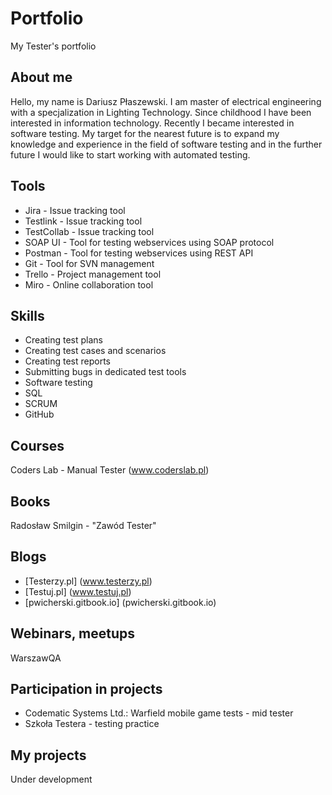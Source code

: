 # Portfolio
My Tester's portfolio

## About me
Hello, my name is Dariusz Płaszewski. I am master of electrical engineering with a specjalization in Lighting Technology. Since childhood I have been interested in information technology. Recently I became interested in software testing. My target for the nearest future is to expand my knowledge and experience in the field of software testing and in the further future I would like to start working with automated testing.

## Tools
* Jira - Issue tracking tool
* Testlink - Issue tracking tool
* TestCollab - Issue tracking tool
* SOAP UI - Tool for testing webservices using SOAP protocol
* Postman - Tool for testing webservices using REST API
* Git - Tool for SVN management
* Trello - Project management tool
* Miro - Online collaboration tool

## Skills
* Creating test plans
* Creating test cases and scenarios
* Creating test reports
* Submitting bugs in dedicated test tools
* Software testing
* SQL
* SCRUM
* GitHub

## Courses
Coders Lab - Manual Tester (www.coderslab.pl)

## Books
Radosław Smilgin - "Zawód Tester" 

## Blogs
* [Testerzy.pl] (www.testerzy.pl)
* [Testuj.pl] (www.testuj.pl)
* [pwicherski.gitbook.io] (pwicherski.gitbook.io)

## Webinars, meetups
WarszawQA

## Participation in projects
* Codematic Systems Ltd.: Warfield mobile game tests - mid tester
* Szkoła Testera - testing practice

## My projects
Under development
